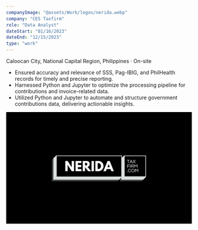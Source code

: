 ```yaml
---
companyImage: "@assets/Work/logos/nerida.webp"
company: "CES Taxfirm"
role: "Data Analyst"
dateStart: "01/16/2023"
dateEnd: "12/15/2023"
type: "work"
---
```


Caloocan City, National Capital Region, Philippines · On-site

- Ensured accuracy and relevance of SSS, Pag-IBIG, and PhilHealth records for timely and precise reporting.
- Harnessed Python and Jupyter to optimize the processing pipeline for contributions and invoice-related data.
- Utilized Python and Jupyter to automate and structure government contributions data, delivering actionable insights.

<div class="flex flex-col md:flex-row items-start md:items-center gap-6">
    <div class="flex-wrap w-11/12 md:w-1/3">
        <img src="/src/assets/Work/corporate/nerida_banner.webp" alt="Flexicon" class="shadow-md rounded-md">
    </div>
</div>